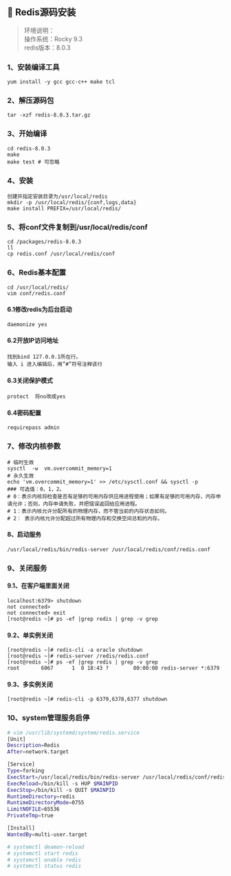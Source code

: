 ## 🚀 Redis源码安装
> 环境说明：  
> 操作系统：Rocky 9.3  
> redis版本：8.0.3  

### 1、安装编译工具
```
yum install -y gcc gcc-c++ make tcl
```
### 2、解压源码包
```
tar -xzf redis-8.0.3.tar.gz 
```
### 3、开始编译
```
cd redis-8.0.3
make
make test # 可忽略
```
### 4、安装
```
创建并指定安装目录为/usr/local/redis
mkdir -p /usr/local/redis/{conf,logs,data}
make install PREFIX=/usr/local/redis/ 
```
### 5、将conf文件复制到/usr/local/redis/conf
```
cd /packages/redis-8.0.3
ll
cp redis.conf /usr/local/redis/conf
```
### 6、Redis基本配置
```
cd /usr/local/redis/
vim conf/redis.conf
```
#### 6.1修改redis为后台启动
```
daemonize yes
```
#### 6.2开放IP访问地址
```
找到bind 127.0.0.1所在行。
输入 i 进入编辑后，用”#”符号注释该行
```
#### 6.3关闭保护模式
```
protect  将no改成yes
```
#### 6.4密码配置
```
requirepass admin
```
### 7、修改内核参数
```
# 临时生效
sysctl  -w  vm.overcommit_memory=1
# 永久生效
echo 'vm.overcommit_memory=1' >> /etc/sysctl.conf && sysctl -p
### 可选值：0，1，2。
# 0：表示内核将检查是否有足够的可用内存供应用进程使用；如果有足够的可用内存，内存申请允许；否则，内存申请失败，并把错误返回给应用进程。
# 1：表示内核允许分配所有的物理内存，而不管当前的内存状态如何。
# 2： 表示内核允许分配超过所有物理内存和交换空间总和的内存。
```
#### 8、启动服务
```
/usr/local/redis/bin/redis-server /usr/local/redis/conf/redis.conf
```
### 9、关闭服务
#### 9.1、在客户端里面关闭
```
localhost:6379> shutdown
not connected> 
not connected> exit
[root@redis ~]# ps -ef |grep redis | grep -v grep
 ```
 
#### 9.2、单实例关闭
```
[root@redis ~]# redis-cli -a oracle shutdown
[root@redis ~]# redis-server /redis/redis.conf 
[root@redis ~]# ps -ef |grep redis | grep -v grep
root       6067      1  0 18:43 ?        00:00:00 redis-server *:6379
```
#### 9.3、多实例关闭
```
[root@redis ~]# redis-cli -p 6379,6378,6377 shutdown
```
### 10、system管理服务启停
```bash
# vim /usr/lib/systemd/system/redis.service 
[Unit]
Description=Redis
After=network.target

[Service]
Type=forking
ExecStart=/usr/local/redis/bin/redis-server /usr/local/redis/conf/redis.conf
ExecReload=/bin/kill -s HUP $MAINPID
ExecStop=/bin/kill -s QUIT $MAINPID
RuntimeDirectory=redis
RuntimeDirectoryMode=0755
LimitNOFILE=65536
PrivateTmp=true

[Install]
WantedBy=multi-user.target

# systemctl deamon-reload
# systemctl start redis
# systemctl enable redis
# systemctl status redis
```